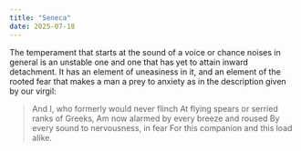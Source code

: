 ```yaml
---
title: "Seneca"
date: 2025-07-18
---
```


The temperament that starts at the sound of a voice or chance noises in general is an unstable one and one that has yet to attain inward detachment. It has an element of uneasiness in it, and an element of the rooted fear that makes a man a prey to anxiety as in the description given by our virgil:

> And I, who formerly would never flinch
  At flying spears or serried ranks of Greeks,
  Am now alarmed by every breeze and roused
  By every sound to nervousness, in fear
  For this companion and this load alike.